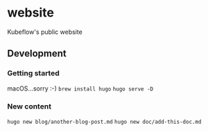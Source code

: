 # website
Kubeflow's public website

## Development

### Getting started
macOS...sorry :-)
`brew install hugo`
`hugo serve -D`

### New content
`hugo new blog/another-blog-post.md`
`hugo new doc/add-this-doc.md`
